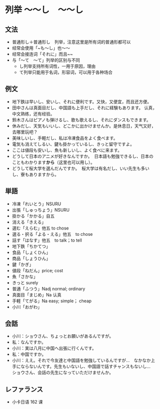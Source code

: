 # 列举 〜〜し　〜〜し

## 文法

- 普通形し＋普通形し　列举，注意这里是所有词的普通形都可以
- 经常会使用「~も〜し」也～～
- 经常会接连词「それに」而且~~
- 与「〜て　〜て」列举的区别与不同
  - し列举支持所有词性，一用于原因，理由
  - て列举只能用于名词，形容词，可以用于各种场合

## 例文

- 地下鉄は早いし、安いし、それに便利です。又快，又便宜，而且还方便。
- 田中さんは真面目だし、中国語も上手だし、それに経験もあります。 认真，中文熟练，还有经验。
- 鈴木さんはピアノも弾けるし、歌も歌えるし、それにダンスもできます。
- 休みだし、天気もいいし、どこかに出かけませんか。是休息日，天气又好，去哪里玩吧？
- 美味しいし、手軽だし、私は冷凍食品をよく食べます。
- 電気も消えてしるい、鍵も掛かっているし、きっと留守ですよ。
- ここは値段も安いし、魚も新しいし、よく食べに来ます。
- どうして日本のアニメが好きなんですか。　日本語も勉強できるし、日本のこともわかります**から**（这里也可以用し）。
- どうして桜大学を選んだんですか。　桜大学は有名だし、いい先生も多いし、寮もありますから。

## 単語

- 冷凍「れいとう」NSURU
- 出張「しゅっちょう」NSURU
- 掛かる「かかる」自五
- 消える「きえる」
- 選む「えらむ」他五 to chose
- 選る・択る「よる・える」他五　to chose
- 話す「はなす」他五　to talk；to tell
- 地下鉄「ちかてつ」
- 食品「しょくひん」
- 商品「しょうひん」
- 鍵「かぎ」
- 値段「ねだん」price; cost
- 魚「さかな」
- きっと surely
- 普通「ふつう」Nadj normal; ordinary
- 真面目「まじめ」Na 认真
- 手軽「てがる」Na easy; simple； cheap
- 小川「おがわ」

## 会話

- 小川：ショウさん、ちょっとお願いがあるんですが。
- 私：なんですか。
- 小川：実は八月に中国へ出張に行くんです。
- 私：中国ですか。
- 小川：ええ。それで今友達と中国語を勉強しているんですが…　なかなか上手にならないんです。先生もいないし、中国語で話すチャンスもないし…　ショウさん、会話の先生になっていただけませんか。

## レファランス

- 小卡日语 162 课
